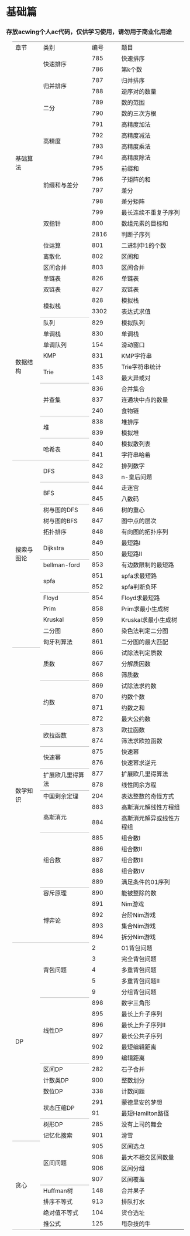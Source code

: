 # 基础篇
<h3>存放acwing个人ac代码，仅供学习使用，请勿用于商业化用途</h3>

<div id="process_20655" align=center x:publishsource="Excel">

<table border=0 cellpadding=0 cellspacing=0 width=469 style='border-collapse:
 collapse;table-layout:fixed;width:352pt'>
 <col width=72 style='width:54pt'>
 <col class=xl6520655 width=132 style='mso-width-source:userset;mso-width-alt:
 4224;width:99pt'>
 <col class=xl6520655 width=72 style='width:54pt'>
 <col width=193 style='mso-width-source:userset;mso-width-alt:6176;width:145pt'>
 <tr height=18 style='height:13.5pt'>
  <td height=18 class=xl6720655 width=72 style='height:13.5pt;width:54pt'>章节</td>
  <td class=xl6720655 width=132 style='border-left:none;width:99pt'>类别</td>
  <td class=xl6720655 width=72 style='border-left:none;width:54pt'>编号</td>
  <td class=xl6720655 width=193 style='border-left:none;width:145pt'>题目</td>
 </tr>
 <tr height=18 style='height:13.5pt'>
  <td rowspan=20 height=360 class=xl6620655 style='height:270.0pt'>基础算法</td>
  <td rowspan=2 class=xl6620655>快速排序</td>
  <td class=xl6620655 style='border-left:none'>785</td>
  <td class=xl6820655 style='border-left:none'>快速排序</td>
 </tr>
 <tr height=18 style='height:13.5pt'>
  <td height=18 class=xl6620655 style='height:13.5pt;border-top:none;
  border-left:none'>786</td>
  <td class=xl6820655 style='border-top:none;border-left:none'>第k个数</td>
 </tr>
 <tr height=18 style='height:13.5pt'>
  <td rowspan=2 height=36 class=xl6620655 style='height:27.0pt;border-top:none'>归并排序</td>
  <td class=xl6620655 style='border-top:none;border-left:none'>787</td>
  <td class=xl6820655 style='border-top:none;border-left:none'>归并排序</td>
 </tr>
 <tr height=18 style='height:13.5pt'>
  <td height=18 class=xl6620655 style='height:13.5pt;border-top:none;
  border-left:none'>788</td>
  <td class=xl6820655 style='border-top:none;border-left:none'>逆序对的数量</td>
 </tr>
 <tr height=18 style='height:13.5pt'>
  <td rowspan=2 height=36 class=xl6620655 style='height:27.0pt;border-top:none'>二分</td>
  <td class=xl6620655 style='border-top:none;border-left:none'>789</td>
  <td class=xl6820655 style='border-top:none;border-left:none'>数的范围</td>
 </tr>
 <tr height=18 style='height:13.5pt'>
  <td height=18 class=xl6620655 style='height:13.5pt;border-top:none;
  border-left:none'>790</td>
  <td class=xl6820655 style='border-top:none;border-left:none'>数的三次方根</td>
 </tr>
 <tr height=18 style='height:13.5pt'>
  <td rowspan=4 height=72 class=xl6620655 style='height:54.0pt;border-top:none'>高精度</td>
  <td class=xl6620655 style='border-top:none;border-left:none'>791</td>
  <td class=xl6820655 style='border-top:none;border-left:none'>高精度加法</td>
 </tr>
 <tr height=18 style='height:13.5pt'>
  <td height=18 class=xl6620655 style='height:13.5pt;border-top:none;
  border-left:none'>792</td>
  <td class=xl6820655 style='border-top:none;border-left:none'>高精度减法</td>
 </tr>
 <tr height=18 style='height:13.5pt'>
  <td height=18 class=xl6620655 style='height:13.5pt;border-top:none;
  border-left:none'>793</td>
  <td class=xl6820655 style='border-top:none;border-left:none'>高精度乘法</td>
 </tr>
 <tr height=18 style='height:13.5pt'>
  <td height=18 class=xl6620655 style='height:13.5pt;border-top:none;
  border-left:none'>794</td>
  <td class=xl6820655 style='border-top:none;border-left:none'>高精度除法</td>
 </tr>
 <tr height=18 style='height:13.5pt'>
  <td rowspan=4 height=72 class=xl6620655 style='height:54.0pt;border-top:none'>前缀和与差分</td>
  <td class=xl6620655 style='border-top:none;border-left:none'>795</td>
  <td class=xl6820655 style='border-top:none;border-left:none'>前缀和</td>
 </tr>
 <tr height=18 style='height:13.5pt'>
  <td height=18 class=xl6620655 style='height:13.5pt;border-top:none;
  border-left:none'>796</td>
  <td class=xl6820655 style='border-top:none;border-left:none'>子矩阵的和</td>
 </tr>
 <tr height=18 style='height:13.5pt'>
  <td height=18 class=xl6620655 style='height:13.5pt;border-top:none;
  border-left:none'>797</td>
  <td class=xl6820655 style='border-top:none;border-left:none'>差分</td>
 </tr>
 <tr height=18 style='height:13.5pt'>
  <td height=18 class=xl6620655 style='height:13.5pt;border-top:none;
  border-left:none'>798</td>
  <td class=xl6820655 style='border-top:none;border-left:none'>差分矩阵</td>
 </tr>
 <tr height=18 style='height:13.5pt'>
  <td rowspan=3 height=54 class=xl6620655 style='height:40.5pt;border-top:none'>双指针</td>
  <td class=xl6620655 style='border-top:none;border-left:none'>799</td>
  <td class=xl6820655 style='border-top:none;border-left:none'>最长连续不重复子序列</td>
 </tr>
 <tr height=18 style='height:13.5pt'>
  <td height=18 class=xl6620655 style='height:13.5pt;border-top:none;
  border-left:none'>800</td>
  <td class=xl6820655 style='border-top:none;border-left:none'>数组元素的目标和</td>
 </tr>
 <tr height=18 style='height:13.5pt'>
  <td height=18 class=xl6620655 style='height:13.5pt;border-top:none;
  border-left:none'>2816</td>
  <td class=xl6820655 style='border-top:none;border-left:none'>判断子序列</td>
 </tr>
 <tr height=18 style='height:13.5pt'>
  <td height=18 class=xl6620655 style='height:13.5pt;border-top:none;
  border-left:none'>位运算</td>
  <td class=xl6620655 style='border-top:none;border-left:none'>801</td>
  <td class=xl6820655 style='border-top:none;border-left:none'>二进制中1的个数</td>
 </tr>
 <tr height=18 style='height:13.5pt'>
  <td height=18 class=xl6620655 style='height:13.5pt;border-top:none;
  border-left:none'>离散化</td>
  <td class=xl6620655 style='border-top:none;border-left:none'>802</td>
  <td class=xl6820655 style='border-top:none;border-left:none'>区间和</td>
 </tr>
 <tr height=18 style='height:13.5pt'>
  <td height=18 class=xl6620655 style='height:13.5pt;border-top:none;
  border-left:none'>区间合并</td>
  <td class=xl6620655 style='border-top:none;border-left:none'>803</td>
  <td class=xl6820655 style='border-top:none;border-left:none'>区间合并</td>
 </tr>
 <tr height=18 style='height:13.5pt'>
  <td rowspan=17 height=306 class=xl6920655 style='border-bottom:.5pt solid #B2B2B2;
  height:229.5pt;border-top:none'>数据结构</td>
  <td class=xl6620655 style='border-top:none;border-left:none'>单链表</td>
  <td class=xl6620655 style='border-top:none;border-left:none'>826</td>
  <td class=xl6820655 style='border-top:none;border-left:none'>单链表</td>
 </tr>
 <tr height=18 style='height:13.5pt'>
  <td height=18 class=xl6620655 style='height:13.5pt;border-top:none;
  border-left:none'>双链表</td>
  <td class=xl6620655 style='border-top:none;border-left:none'>827</td>
  <td class=xl6820655 style='border-top:none;border-left:none'>双链表</td>
 </tr>
 <tr height=18 style='height:13.5pt'>
  <td rowspan=2 height=36 class=xl6920655 style='border-bottom:.5pt solid #B2B2B2;
  height:27.0pt;border-top:none'>模拟栈</td>
  <td class=xl6620655 style='border-top:none;border-left:none'>828</td>
  <td class=xl6820655 style='border-top:none;border-left:none'>模拟栈</td>
 </tr>
 <tr height=18 style='height:13.5pt'>
  <td height=18 class=xl6620655 style='height:13.5pt;border-top:none;
  border-left:none'>3302</td>
  <td class=xl6820655 style='border-top:none;border-left:none'>表达式求值</td>
 </tr>
 <tr height=18 style='height:13.5pt'>
  <td height=18 class=xl6620655 style='height:13.5pt;border-top:none;
  border-left:none'>队列</td>
  <td class=xl6620655 style='border-top:none;border-left:none'>829</td>
  <td class=xl6820655 style='border-top:none;border-left:none'>模拟队列</td>
 </tr>
 <tr height=18 style='height:13.5pt'>
  <td height=18 class=xl6620655 style='height:13.5pt;border-top:none;
  border-left:none'>单调栈</td>
  <td class=xl6620655 style='border-top:none;border-left:none'>830</td>
  <td class=xl6820655 style='border-top:none;border-left:none'>单调栈</td>
 </tr>
 <tr height=18 style='height:13.5pt'>
  <td height=18 class=xl6620655 style='height:13.5pt;border-top:none;
  border-left:none'>单调队列</td>
  <td class=xl6620655 style='border-top:none;border-left:none'>154</td>
  <td class=xl6820655 style='border-top:none;border-left:none'>滑动窗口</td>
 </tr>
 <tr height=18 style='height:13.5pt'>
  <td height=18 class=xl6620655 style='height:13.5pt;border-top:none;
  border-left:none'>KMP</td>
  <td class=xl6620655 style='border-top:none;border-left:none'>831</td>
  <td class=xl6820655 style='border-top:none;border-left:none'>KMP字符串</td>
 </tr>
 <tr height=18 style='height:13.5pt'>
  <td rowspan=2 height=36 class=xl6920655 style='border-bottom:.5pt solid #B2B2B2;
  height:27.0pt;border-top:none'>Trie</td>
  <td class=xl6620655 style='border-top:none;border-left:none'>835</td>
  <td class=xl6820655 style='border-top:none;border-left:none'>Trie字符串统计</td>
 </tr>
 <tr height=18 style='height:13.5pt'>
  <td height=18 class=xl6620655 style='height:13.5pt;border-top:none;
  border-left:none'>143</td>
  <td class=xl6820655 style='border-top:none;border-left:none'>最大异或对</td>
 </tr>
 <tr height=18 style='height:13.5pt'>
  <td rowspan=3 height=54 class=xl6920655 style='border-bottom:.5pt solid #B2B2B2;
  height:40.5pt;border-top:none'>并查集</td>
  <td class=xl6620655 style='border-top:none;border-left:none'>836</td>
  <td class=xl6820655 style='border-top:none;border-left:none'>合并集合</td>
 </tr>
 <tr height=18 style='height:13.5pt'>
  <td height=18 class=xl6620655 style='height:13.5pt;border-top:none;
  border-left:none'>837</td>
  <td class=xl6820655 style='border-top:none;border-left:none'>连通块中点的数量</td>
 </tr>
 <tr height=18 style='height:13.5pt'>
  <td height=18 class=xl6620655 style='height:13.5pt;border-top:none;
  border-left:none'>240</td>
  <td class=xl6820655 style='border-top:none;border-left:none'>食物链</td>
 </tr>
 <tr height=18 style='height:13.5pt'>
  <td rowspan=2 height=36 class=xl6920655 style='border-bottom:.5pt solid #B2B2B2;
  height:27.0pt;border-top:none'>堆</td>
  <td class=xl6620655 style='border-top:none;border-left:none'>838</td>
  <td class=xl6820655 style='border-top:none;border-left:none'>堆排序</td>
 </tr>
 <tr height=18 style='height:13.5pt'>
  <td height=18 class=xl6620655 style='height:13.5pt;border-top:none;
  border-left:none'>839</td>
  <td class=xl6820655 style='border-top:none;border-left:none'>模拟堆</td>
 </tr>
 <tr height=18 style='height:13.5pt'>
  <td rowspan=2 height=36 class=xl6920655 style='border-bottom:.5pt solid #B2B2B2;
  height:27.0pt;border-top:none'>哈希表</td>
  <td class=xl6620655 style='border-top:none;border-left:none'>840</td>
  <td class=xl6820655 style='border-top:none;border-left:none'>模拟散列表</td>
 </tr>
 <tr height=18 style='height:13.5pt'>
  <td height=18 class=xl6620655 style='height:13.5pt;border-top:none;
  border-left:none'>841</td>
  <td class=xl6820655 style='border-top:none;border-left:none'>字符串哈希</td>
 </tr>
 <tr height=18 style='height:13.5pt'>
  <td rowspan=17 height=306 class=xl6920655 style='border-bottom:.5pt solid #B2B2B2;
  height:229.5pt;border-top:none'>搜索与图论</td>
  <td rowspan=2 class=xl6920655 style='border-bottom:.5pt solid #B2B2B2;
  border-top:none'>DFS</td>
  <td class=xl6620655 style='border-top:none;border-left:none'>842</td>
  <td class=xl6820655 style='border-top:none;border-left:none'>排列数字</td>
 </tr>
 <tr height=18 style='height:13.5pt'>
  <td height=18 class=xl6620655 style='height:13.5pt;border-top:none;
  border-left:none'>843</td>
  <td class=xl6820655 style='border-top:none;border-left:none'>n-皇后问题</td>
 </tr>
 <tr height=18 style='height:13.5pt'>
  <td rowspan=2 height=36 class=xl6920655 style='border-bottom:.5pt solid #B2B2B2;
  height:27.0pt;border-top:none'>BFS</td>
  <td class=xl6620655 style='border-top:none;border-left:none'>844</td>
  <td class=xl6820655 style='border-top:none;border-left:none'>走迷宫</td>
 </tr>
 <tr height=18 style='height:13.5pt'>
  <td height=18 class=xl6620655 style='height:13.5pt;border-top:none;
  border-left:none'>845</td>
  <td class=xl6820655 style='border-top:none;border-left:none'>八数码</td>
 </tr>
 <tr height=18 style='height:13.5pt'>
  <td height=18 class=xl6620655 style='height:13.5pt;border-top:none;
  border-left:none'>树与图的DFS</td>
  <td class=xl6620655 style='border-top:none;border-left:none'>846</td>
  <td class=xl6820655 style='border-top:none;border-left:none'>树的重心</td>
 </tr>
 <tr height=18 style='height:13.5pt'>
  <td height=18 class=xl6620655 style='height:13.5pt;border-top:none;
  border-left:none'>树与图的BFS</td>
  <td class=xl6620655 style='border-top:none;border-left:none'>847</td>
  <td class=xl6820655 style='border-top:none;border-left:none'>图中点的层次</td>
 </tr>
 <tr height=18 style='height:13.5pt'>
  <td height=18 class=xl6620655 style='height:13.5pt;border-top:none;
  border-left:none'>拓扑排序</td>
  <td class=xl6620655 style='border-top:none;border-left:none'>848</td>
  <td class=xl6820655 style='border-top:none;border-left:none'>有向图的拓扑序列</td>
 </tr>
 <tr height=18 style='height:13.5pt'>
  <td rowspan=2 height=36 class=xl6920655 style='border-bottom:.5pt solid #B2B2B2;
  height:27.0pt;border-top:none'>Dijkstra</td>
  <td class=xl6620655 style='border-top:none;border-left:none'>849</td>
  <td class=xl6820655 style='border-top:none;border-left:none'>最短路I</td>
 </tr>
 <tr height=18 style='height:13.5pt'>
  <td height=18 class=xl6620655 style='height:13.5pt;border-top:none;
  border-left:none'>850</td>
  <td class=xl6820655 style='border-top:none;border-left:none'>最短路II</td>
 </tr>
 <tr height=18 style='height:13.5pt'>
  <td height=18 class=xl6620655 style='height:13.5pt;border-top:none;
  border-left:none'>bellman-ford</td>
  <td class=xl6620655 style='border-top:none;border-left:none'>853</td>
  <td class=xl6820655 style='border-top:none;border-left:none'>有边数限制的最短路</td>
 </tr>
 <tr height=18 style='height:13.5pt'>
  <td rowspan=2 height=36 class=xl6920655 style='border-bottom:.5pt solid #B2B2B2;
  height:27.0pt;border-top:none'>spfa</td>
  <td class=xl6620655 style='border-top:none;border-left:none'>851</td>
  <td class=xl6820655 style='border-top:none;border-left:none'>spfa求最短路</td>
 </tr>
 <tr height=18 style='height:13.5pt'>
  <td height=18 class=xl6620655 style='height:13.5pt;border-top:none;
  border-left:none'>852</td>
  <td class=xl6820655 style='border-top:none;border-left:none'>spfa判断负环</td>
 </tr>
 <tr height=18 style='height:13.5pt'>
  <td height=18 class=xl6620655 style='height:13.5pt;border-top:none;
  border-left:none'>Floyd</td>
  <td class=xl6620655 style='border-top:none;border-left:none'>854</td>
  <td class=xl6820655 style='border-top:none;border-left:none'>Floyd求最短路</td>
 </tr>
 <tr height=18 style='height:13.5pt'>
  <td height=18 class=xl6620655 style='height:13.5pt;border-top:none;
  border-left:none'>Prim</td>
  <td class=xl6620655 style='border-top:none;border-left:none'>858</td>
  <td class=xl6820655 style='border-top:none;border-left:none'>Prim求最小生成树</td>
 </tr>
 <tr height=18 style='height:13.5pt'>
  <td height=18 class=xl6620655 style='height:13.5pt;border-top:none;
  border-left:none'>Kruskal</td>
  <td class=xl6620655 style='border-top:none;border-left:none'>859</td>
  <td class=xl6820655 style='border-top:none;border-left:none'>Kruskal求最小生成树</td>
 </tr>
 <tr height=18 style='height:13.5pt'>
  <td height=18 class=xl6620655 style='height:13.5pt;border-top:none;
  border-left:none'>二分图</td>
  <td class=xl6620655 style='border-top:none;border-left:none'>860</td>
  <td class=xl6820655 style='border-top:none;border-left:none'>染色法判定二分图</td>
 </tr>
 <tr height=18 style='height:13.5pt'>
  <td height=18 class=xl6620655 style='height:13.5pt;border-top:none;
  border-left:none'>匈牙利算法</td>
  <td class=xl6620655 style='border-top:none;border-left:none'>861</td>
  <td class=xl6820655 style='border-top:none;border-left:none'>二分图的最大匹配</td>
 </tr>
 <tr height=18 style='height:13.5pt'>
  <td rowspan=26 height=468 class=xl6920655 style='border-bottom:.5pt solid #B2B2B2;
  height:351.0pt;border-top:none'>数学知识</td>
  <td rowspan=3 class=xl6920655 style='border-bottom:.5pt solid #B2B2B2;
  border-top:none'>质数</td>
  <td class=xl6620655 style='border-top:none;border-left:none'>866</td>
  <td class=xl6820655 style='border-top:none;border-left:none'>试除法判定质数</td>
 </tr>
 <tr height=18 style='height:13.5pt'>
  <td height=18 class=xl6620655 style='height:13.5pt;border-top:none;
  border-left:none'>867</td>
  <td class=xl6820655 style='border-top:none;border-left:none'>分解质因数</td>
 </tr>
 <tr height=18 style='height:13.5pt'>
  <td height=18 class=xl6620655 style='height:13.5pt;border-top:none;
  border-left:none'>868</td>
  <td class=xl6820655 style='border-top:none;border-left:none'>筛质数</td>
 </tr>
 <tr height=18 style='height:13.5pt'>
  <td rowspan=4 height=72 class=xl6920655 style='border-bottom:.5pt solid #B2B2B2;
  height:54.0pt;border-top:none'>约数</td>
  <td class=xl6620655 style='border-top:none;border-left:none'>869</td>
  <td class=xl6820655 style='border-top:none;border-left:none'>试除法求约数</td>
 </tr>
 <tr height=18 style='height:13.5pt'>
  <td height=18 class=xl6620655 style='height:13.5pt;border-top:none;
  border-left:none'>870</td>
  <td class=xl6820655 style='border-top:none;border-left:none'>约数个数</td>
 </tr>
 <tr height=18 style='height:13.5pt'>
  <td height=18 class=xl6620655 style='height:13.5pt;border-top:none;
  border-left:none'>871</td>
  <td class=xl6820655 style='border-top:none;border-left:none'>约数之和</td>
 </tr>
 <tr height=18 style='height:13.5pt'>
  <td height=18 class=xl6620655 style='height:13.5pt;border-top:none;
  border-left:none'>872</td>
  <td class=xl6820655 style='border-top:none;border-left:none'>最大公约数</td>
 </tr>
 <tr height=18 style='height:13.5pt'>
  <td rowspan=2 height=36 class=xl6920655 style='border-bottom:.5pt solid #B2B2B2;
  height:27.0pt;border-top:none'>欧拉函数</td>
  <td class=xl6620655 style='border-top:none;border-left:none'>873</td>
  <td class=xl6820655 style='border-top:none;border-left:none'>欧拉函数</td>
 </tr>
 <tr height=18 style='height:13.5pt'>
  <td height=18 class=xl6620655 style='height:13.5pt;border-top:none;
  border-left:none'>874</td>
  <td class=xl6820655 style='border-top:none;border-left:none'>筛法求欧拉函数</td>
 </tr>
 <tr height=18 style='height:13.5pt'>
  <td rowspan=2 height=36 class=xl6920655 style='border-bottom:.5pt solid #B2B2B2;
  height:27.0pt;border-top:none'>快速幂</td>
  <td class=xl6620655 style='border-top:none;border-left:none'>875</td>
  <td class=xl6820655 style='border-top:none;border-left:none'>快速幂</td>
 </tr>
 <tr height=18 style='height:13.5pt'>
  <td height=18 class=xl6620655 style='height:13.5pt;border-top:none;
  border-left:none'>876</td>
  <td class=xl6820655 style='border-top:none;border-left:none'>快速幂求逆元</td>
 </tr>
 <tr height=18 style='height:13.5pt'>
  <td rowspan=2 height=36 class=xl6920655 style='border-bottom:.5pt solid #B2B2B2;
  height:27.0pt;border-top:none'>扩展欧几里得算法</td>
  <td class=xl6620655 style='border-top:none;border-left:none'>877</td>
  <td class=xl6820655 style='border-top:none;border-left:none'>扩展欧几里得算法</td>
 </tr>
 <tr height=18 style='height:13.5pt'>
  <td height=18 class=xl6620655 style='height:13.5pt;border-top:none;
  border-left:none'>878</td>
  <td class=xl6820655 style='border-top:none;border-left:none'>线性同余方程</td>
 </tr>
 <tr height=18 style='height:13.5pt'>
  <td height=18 class=xl6620655 style='height:13.5pt;border-top:none;
  border-left:none'>中国剩余定理</td>
  <td class=xl6620655 style='border-top:none;border-left:none'>204</td>
  <td class=xl6820655 style='border-top:none;border-left:none'>表达整数的奇怪方式</td>
 </tr>
 <tr height=18 style='height:13.5pt'>
  <td rowspan=2 height=36 class=xl6920655 style='border-bottom:.5pt solid #B2B2B2;
  height:27.0pt;border-top:none'>高斯消元</td>
  <td class=xl6620655 style='border-top:none;border-left:none'>883</td>
  <td class=xl6820655 style='border-top:none;border-left:none'>高斯消元解线性方程组</td>
 </tr>
 <tr height=18 style='height:13.5pt'>
  <td height=18 class=xl6620655 style='height:13.5pt;border-top:none;
  border-left:none'>884</td>
  <td class=xl6820655 style='border-top:none;border-left:none'>高斯消元解异或线性方程组</td>
 </tr>
 <tr height=18 style='height:13.5pt'>
  <td rowspan=5 height=90 class=xl6920655 style='border-bottom:.5pt solid #B2B2B2;
  height:67.5pt;border-top:none'>组合数</td>
  <td class=xl6620655 style='border-top:none;border-left:none'>885</td>
  <td class=xl6820655 style='border-top:none;border-left:none'>组合数I</td>
 </tr>
 <tr height=18 style='height:13.5pt'>
  <td height=18 class=xl6620655 style='height:13.5pt;border-top:none;
  border-left:none'>886</td>
  <td class=xl6820655 style='border-top:none;border-left:none'>组合数II</td>
 </tr>
 <tr height=18 style='height:13.5pt'>
  <td height=18 class=xl6620655 style='height:13.5pt;border-top:none;
  border-left:none'>887</td>
  <td class=xl6820655 style='border-top:none;border-left:none'>组合数III</td>
 </tr>
 <tr height=18 style='height:13.5pt'>
  <td height=18 class=xl6620655 style='height:13.5pt;border-top:none;
  border-left:none'>888</td>
  <td class=xl6820655 style='border-top:none;border-left:none'>组合数IV</td>
 </tr>
 <tr height=18 style='height:13.5pt'>
  <td height=18 class=xl6620655 style='height:13.5pt;border-top:none;
  border-left:none'>889</td>
  <td class=xl6820655 style='border-top:none;border-left:none'>满足条件的01序列</td>
 </tr>
 <tr height=18 style='height:13.5pt'>
  <td height=18 class=xl6620655 style='height:13.5pt;border-top:none;
  border-left:none'>容斥原理</td>
  <td class=xl6620655 style='border-top:none;border-left:none'>890</td>
  <td class=xl6820655 style='border-top:none;border-left:none'>能被整除的数</td>
 </tr>
 <tr height=18 style='height:13.5pt'>
  <td rowspan=4 height=72 class=xl6920655 style='border-bottom:.5pt solid #B2B2B2;
  height:54.0pt;border-top:none'>博弈论</td>
  <td class=xl6620655 style='border-top:none;border-left:none'>891</td>
  <td class=xl6820655 style='border-top:none;border-left:none'>Nim游戏</td>
 </tr>
 <tr height=18 style='height:13.5pt'>
  <td height=18 class=xl6620655 style='height:13.5pt;border-top:none;
  border-left:none'>892</td>
  <td class=xl6820655 style='border-top:none;border-left:none'>台阶Nim游戏</td>
 </tr>
 <tr height=18 style='height:13.5pt'>
  <td height=18 class=xl6620655 style='height:13.5pt;border-top:none;
  border-left:none'>893</td>
  <td class=xl6820655 style='border-top:none;border-left:none'>集合Nim游戏</td>
 </tr>
 <tr height=18 style='height:13.5pt'>
  <td height=18 class=xl6620655 style='height:13.5pt;border-top:none;
  border-left:none'>894</td>
  <td class=xl6820655 style='border-top:none;border-left:none'>拆分Nim游戏</td>
 </tr>
 <tr height=18 style='height:13.5pt'>
  <td rowspan=18 height=324 class=xl6920655 style='border-bottom:.5pt solid #B2B2B2;
  height:243.0pt;border-top:none'>DP</td>
  <td rowspan=5 class=xl6920655 style='border-bottom:.5pt solid #B2B2B2;
  border-top:none'>背包问题</td>
  <td class=xl6620655 style='border-top:none;border-left:none'>2</td>
  <td class=xl6820655 style='border-top:none;border-left:none'>01背包问题</td>
 </tr>
 <tr height=18 style='height:13.5pt'>
  <td height=18 class=xl6620655 style='height:13.5pt;border-top:none;
  border-left:none'>3</td>
  <td class=xl6820655 style='border-top:none;border-left:none'>完全背包问题</td>
 </tr>
 <tr height=18 style='height:13.5pt'>
  <td height=18 class=xl6620655 style='height:13.5pt;border-top:none;
  border-left:none'>4</td>
  <td class=xl6820655 style='border-top:none;border-left:none'>多重背包问题</td>
 </tr>
 <tr height=18 style='height:13.5pt'>
  <td height=18 class=xl6620655 style='height:13.5pt;border-top:none;
  border-left:none'>5</td>
  <td class=xl6820655 style='border-top:none;border-left:none'>多重背包问题II</td>
 </tr>
 <tr height=18 style='height:13.5pt'>
  <td height=18 class=xl6620655 style='height:13.5pt;border-top:none;
  border-left:none'>9</td>
  <td class=xl6820655 style='border-top:none;border-left:none'>分组背包问题</td>
 </tr>
 <tr height=18 style='height:13.5pt'>
  <td rowspan=6 height=108 class=xl6920655 style='border-bottom:.5pt solid #B2B2B2;
  height:81.0pt;border-top:none'>线性DP</td>
  <td class=xl6620655 style='border-top:none;border-left:none'>898</td>
  <td class=xl6820655 style='border-top:none;border-left:none'>数字三角形</td>
 </tr>
 <tr height=18 style='height:13.5pt'>
  <td height=18 class=xl6620655 style='height:13.5pt;border-top:none;
  border-left:none'>895</td>
  <td class=xl6820655 style='border-top:none;border-left:none'>最长上升子序列</td>
 </tr>
 <tr height=18 style='height:13.5pt'>
  <td height=18 class=xl6620655 style='height:13.5pt;border-top:none;
  border-left:none'>896</td>
  <td class=xl6820655 style='border-top:none;border-left:none'>最长上升子序列II</td>
 </tr>
 <tr height=18 style='height:13.5pt'>
  <td height=18 class=xl6620655 style='height:13.5pt;border-top:none;
  border-left:none'>897</td>
  <td class=xl6820655 style='border-top:none;border-left:none'>最长公共子序列</td>
 </tr>
 <tr height=18 style='height:13.5pt'>
  <td height=18 class=xl6620655 style='height:13.5pt;border-top:none;
  border-left:none'>902</td>
  <td class=xl6820655 style='border-top:none;border-left:none'>最短编辑距离</td>
 </tr>
 <tr height=18 style='height:13.5pt'>
  <td height=18 class=xl6620655 style='height:13.5pt;border-top:none;
  border-left:none'>899</td>
  <td class=xl6820655 style='border-top:none;border-left:none'>编辑距离</td>
 </tr>
 <tr height=18 style='height:13.5pt'>
  <td height=18 class=xl6620655 style='height:13.5pt;border-top:none;
  border-left:none'>区间DP</td>
  <td class=xl6620655 style='border-top:none;border-left:none'>282</td>
  <td class=xl6820655 style='border-top:none;border-left:none'>石子合并</td>
 </tr>
 <tr height=18 style='height:13.5pt'>
  <td height=18 class=xl6620655 style='height:13.5pt;border-top:none;
  border-left:none'>计数类DP</td>
  <td class=xl6620655 style='border-top:none;border-left:none'>900</td>
  <td class=xl6820655 style='border-top:none;border-left:none'>整数划分</td>
 </tr>
 <tr height=18 style='height:13.5pt'>
  <td height=18 class=xl6620655 style='height:13.5pt;border-top:none;
  border-left:none'>数位DP</td>
  <td class=xl6620655 style='border-top:none;border-left:none'>338</td>
  <td class=xl6820655 style='border-top:none;border-left:none'>计数问题</td>
 </tr>
 <tr height=18 style='height:13.5pt'>
  <td rowspan=2 height=36 class=xl6920655 style='border-bottom:.5pt solid #B2B2B2;
  height:27.0pt;border-top:none'>状态压缩DP</td>
  <td class=xl6620655 style='border-top:none;border-left:none'>291</td>
  <td class=xl6820655 style='border-top:none;border-left:none'>蒙德里安的梦想</td>
 </tr>
 <tr height=18 style='height:13.5pt'>
  <td height=18 class=xl6620655 style='height:13.5pt;border-top:none;
  border-left:none'>91</td>
  <td class=xl6820655 style='border-top:none;border-left:none'>最短Hamilton路径</td>
 </tr>
 <tr height=18 style='height:13.5pt'>
  <td height=18 class=xl6620655 style='height:13.5pt;border-top:none;
  border-left:none'>树形DP</td>
  <td class=xl6620655 style='border-top:none;border-left:none'>285</td>
  <td class=xl6820655 style='border-top:none;border-left:none'>没有上司的舞会</td>
 </tr>
 <tr height=18 style='height:13.5pt'>
  <td height=18 class=xl6620655 style='height:13.5pt;border-top:none;
  border-left:none'>记忆化搜索</td>
  <td class=xl6620655 style='border-top:none;border-left:none'>901</td>
  <td class=xl6820655 style='border-top:none;border-left:none'>滑雪</td>
 </tr>
 <tr height=18 style='height:13.5pt'>
  <td rowspan=8 height=144 class=xl6920655 style='border-bottom:.5pt solid #B2B2B2;
  height:108.0pt;border-top:none'>贪心</td>
  <td rowspan=4 class=xl6920655 style='border-bottom:.5pt solid #B2B2B2;
  border-top:none'>区间问题</td>
  <td class=xl6620655 style='border-top:none;border-left:none'>905</td>
  <td class=xl6820655 style='border-top:none;border-left:none'>区间选点</td>
 </tr>
 <tr height=18 style='height:13.5pt'>
  <td height=18 class=xl6620655 style='height:13.5pt;border-top:none;
  border-left:none'>908</td>
  <td class=xl6820655 style='border-top:none;border-left:none'>最大不相交区间数量</td>
 </tr>
 <tr height=18 style='height:13.5pt'>
  <td height=18 class=xl6620655 style='height:13.5pt;border-top:none;
  border-left:none'>906</td>
  <td class=xl6820655 style='border-top:none;border-left:none'>区间分组</td>
 </tr>
 <tr height=18 style='height:13.5pt'>
  <td height=18 class=xl6620655 style='height:13.5pt;border-top:none;
  border-left:none'>907</td>
  <td class=xl6820655 style='border-top:none;border-left:none'>区间覆盖</td>
 </tr>
 <tr height=18 style='height:13.5pt'>
  <td height=18 class=xl6620655 style='height:13.5pt;border-top:none;
  border-left:none'>Huffman树</td>
  <td class=xl6620655 style='border-top:none;border-left:none'>148</td>
  <td class=xl6820655 style='border-top:none;border-left:none'>合并果子</td>
 </tr>
 <tr height=18 style='height:13.5pt'>
  <td height=18 class=xl6620655 style='height:13.5pt;border-top:none;
  border-left:none'>排序不等式</td>
  <td class=xl6620655 style='border-top:none;border-left:none'>913</td>
  <td class=xl6820655 style='border-top:none;border-left:none'>排队打水</td>
 </tr>
 <tr height=18 style='height:13.5pt'>
  <td height=18 class=xl6620655 style='height:13.5pt;border-top:none;
  border-left:none'>绝对值不等式</td>
  <td class=xl6620655 style='border-top:none;border-left:none'>104</td>
  <td class=xl6820655 style='border-top:none;border-left:none'>货仓选址</td>
 </tr>
 <tr height=18 style='height:13.5pt'>
  <td height=18 class=xl6620655 style='height:13.5pt;border-top:none;
  border-left:none'>推公式</td>
  <td class=xl6620655 style='border-top:none;border-left:none'>125</td>
  <td class=xl6820655 style='border-top:none;border-left:none'>甩杂技的牛</td>
 </tr>
 <![if supportMisalignedColumns]>
 <tr height=0 style='display:none'>
  <td width=72 style='width:54pt'></td>
  <td width=132 style='width:99pt'></td>
  <td width=72 style='width:54pt'></td>
  <td width=193 style='width:145pt'></td>
 </tr>
 <![endif]>
</table>

</div>